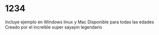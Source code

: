 # 1234

Incluye ejemplo en Windows linux y Mac
Disponible para todas las edades
Creado por el increible super sayayin legendario